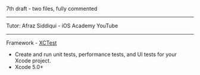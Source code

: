 7th draft - two files, fully commented 

- - - -

Tutor: Afraz Siddiqui - iOS Academy YouTube

- - - -

Framework - [XCTest](https://developer.apple.com/documentation/XCTest)
* Create and run unit tests, performance tests, and UI tests for your Xcode project.
* Xcode 5.0+
